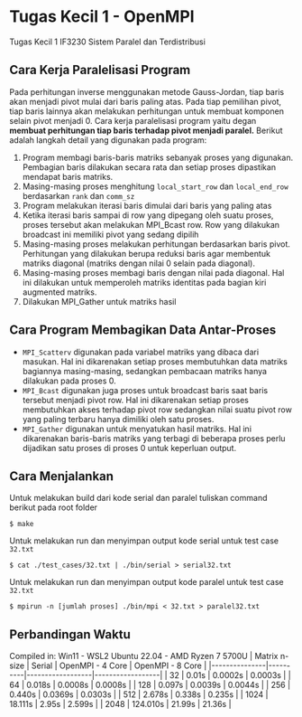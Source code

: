 # Tugas Kecil 1 - OpenMPI

Tugas Kecil 1 IF3230 Sistem Paralel dan Terdistribusi

## Cara Kerja Paralelisasi Program
Pada perhitungan inverse menggunakan metode Gauss-Jordan, tiap baris akan menjadi pivot mulai dari baris paling atas. Pada tiap pemilihan pivot, tiap baris lainnya akan melakukan perhitungan untuk membuat komponen selain pivot menjadi 0. Cara kerja paralelisasi program yaitu degan **membuat perhitungan tiap baris terhadap pivot menjadi paralel.** Berikut adalah langkah detail yang digunakan pada program:
1. Program membagi baris-baris matriks sebanyak proses yang digunakan. Pembagian baris dilakukan secara rata dan setiap proses dipastikan mendapat baris matriks.
2. Masing-masing proses menghitung ``local_start_row`` dan ``local_end_row`` berdasarkan ``rank`` dan ``comm_sz``
3. Program melakukan iterasi baris dimulai dari baris yang paling atas
4. Ketika iterasi baris sampai di row yang dipegang oleh suatu proses, proses tersebut akan melakukan MPI_Bcast row. Row yang dilakukan broadcast ini memiliki pivot yang sedang dipilih
5. Masing-masing proses melakukan perhitungan berdasarkan baris pivot. Perhitungan yang dilakukan berupa reduksi baris agar membentuk matriks diagonal (matriks dengan nilai 0 selain pada diagonal). 
6. Masing-masing proses membagi baris dengan nilai pada diagonal. Hal ini dilakukan untuk memperoleh matriks identitas pada bagian kiri augmented matriks.
7. Dilakukan MPI_Gather untuk matriks hasil

## Cara Program Membagikan Data Antar-Proses
* ``MPI_Scatterv`` digunakan pada variabel matriks yang dibaca dari masukan. Hal ini dikarenakan setiap proses membutuhkan data matriks bagiannya masing-masing, sedangkan pembacaan matriks hanya dilakukan pada proses 0.
* ``MPI_Bcast`` digunakan juga proses untuk broadcast baris saat baris tersebut menjadi pivot row. Hal ini dikarenakan setiap proses membutuhkan akses terhadap pivot row sedangkan nilai suatu pivot row yang paling terbaru hanya dimiliki oleh satu proses.
* ``MPI_Gather`` digunakan untuk menyatukan hasil matriks. Hal ini dikarenakan baris-baris matriks yang terbagi di beberapa proses perlu dijadikan satu proses di proses 0 untuk keperluan output.

## Cara Menjalankan

Untuk melakukan build dari kode serial dan paralel tuliskan command berikut pada root folder
```
$ make
```
Untuk melakukan run dan menyimpan output kode serial untuk test case `32.txt`
```
$ cat ./test_cases/32.txt | ./bin/serial > serial32.txt
```
Untuk melakukan run dan menyimpan output kode paralel untuk test case `32.txt`
```
$ mpirun -n [jumlah proses] ./bin/mpi < 32.txt > paralel32.txt
```

## Perbandingan Waktu
Compiled in: Win11 - WSL2 Ubuntu 22.04 - AMD Ryzen 7 5700U
| Matrix n-size | Serial   | OpenMPI - 4 Core | OpenMPI - 8 Core |
|---------------|----------|------------------|------------------|
| 32            | 0.01s    |        0.0002s   | 0.0003s          |
| 64            | 0.018s   |        0.0008s   | 0.0008s          |
| 128           | 0.097s   |        0.0039s   | 0.0044s          |
| 256           | 0.440s   |        0.0369s   | 0.0303s          |
| 512           | 2.678s   |        0.338s    | 0.235s           |
| 1024          | 18.111s  |        2.95s     | 2.599s           |
| 2048          | 124.010s |        21.99s    | 21.36s           |